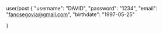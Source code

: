 user/post
{
    "username": "DAVID",
    "password": "1234",
    "email": "fancsegovia@gmail.com",
    "birthdate": "1997-05-25"
    
}